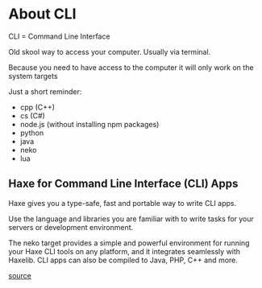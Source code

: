# About CLI

CLI = Command Line Interface

Old skool way to access your computer.
Usually via terminal.

Because you need to have access to the computer it will only work on the system targets

Just a short reminder:

- cpp (C++)
- cs (C#)
- node.js (without installing npm packages)
- python
- java
- neko
- lua


## Haxe for Command Line Interface (CLI) Apps

Haxe gives you a type-safe, fast and portable way to write CLI apps.

Use the language and libraries you are familiar with to write tasks for your servers or development environment.

The neko target provides a simple and powerful environment for running your Haxe CLI tools on any platform, and it integrates seamlessly with Haxelib. CLI apps can also be compiled to Java, PHP, C++ and more.

[source](https://haxe.org/use-cases/cli/)

